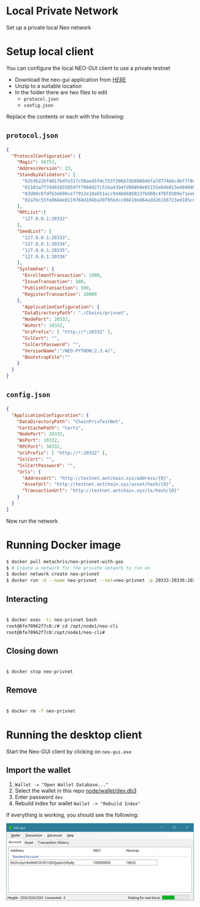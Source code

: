 # Local Private Network

Set up a private local Neo network


# Setup local client

You can configure the local NEO-GUI client to use a private testnet

- Download the neo-gui application from [HERE](https://github.com/neo-project/neo-gui/releases)
- Unzip to a suitable location
- In the folder there are two files to edit
  + ``protocol.json``
  + ``config.json``

Replace the contents or each with the following:

## ``protocol.json``

```json
{
  "ProtocolConfiguration": {
    "Magic": 56753,
    "AddressVersion": 23,
    "StandbyValidators": [
      "02b3622bf4017bdfe317c58aed5f4c753f206b7db896046fa7d774bbc4bf7f8dc2",
      "02103a7f7dd016558597f7960d27c516a4394fd968b9e65155eb4b013e4040406e",
      "03d90c07df63e690ce77912e10ab51acc944b66860237b608c4f8f8309e71ee699",
      "02a7bc55fe8684e0119768d104ba30795bdcc86619e864add26156723ed185cd62"
    ],
    "RPCList":[
      "127.0.0.1:20332"
    ],
    "SeedList": [
      "127.0.0.1:20333",
      "127.0.0.1:20334",
      "127.0.0.1:20335",
      "127.0.0.1:20336"
    ],
    "SystemFee": {
      "EnrollmentTransaction": 1000,
      "IssueTransaction": 500,
      "PublishTransaction": 500,
      "RegisterTransaction": 10000
    },
      "ApplicationConfiguration": {
      "DataDirectoryPath": "./Chains/privnet",
      "NodePort": 20332,
      "WsPort": 10332,
      "UriPrefix": [ "http://*:20332" ],
      "SslCert": "",
      "SslCertPassword": "",
      "VersionName":"/NEO-PYTHON:2.3.4/",
      "BootstrapFile":""
    }
  }
}

```

## ``config.json``

```json
{
  "ApplicationConfiguration": {
    "DataDirectoryPath": "ChainPrivTestNet",
    "CertCachePath": "Certs",
    "NodePort": 20332,
    "WsPort": 10332,
    "RPCPort": 30332,
    "UriPrefix": [ "http://*:20332" ],
    "SslCert": "",
    "SslCertPassword": "",
    "Urls": {
      "AddressUrl": "http://testnet.antchain.xyz/address/{0}",
      "AssetUrl": "http://testnet.antchain.xyz/asset/hash/{0}",
      "TransactionUrl": "http://testnet.antchain.xyz/tx/hash/{0}"
    }
  }
}
```

Now run the network


# Running Docker image

```bash
$ docker pull metachris/neo-privnet-with-gas
$ # Create a network for the private network to run on
$ docker network create neo-privnet
$ docker run -d --name neo-privnet --net=neo-privnet -p 20333-20336:20333-20336/tcp -p 30333-30336:30333-30336/tcp metachris/neo-privnet-with-gas
```

## Interacting

```bash

$ docker exec -ti neo-privnet bash
root@6fe70962f7c8:/# cd /opt/node1/neo-cli
root@6fe70962f7c8:/opt/node1/neo-cli#

```

## Closing down

```bash

$ docker stop neo-privnet

```

## Remove

```bash

$ docker rm -f neo-privnet

```

# Running the desktop client

Start the Neo-GUI client by clicking on ``neo-gui.exe``

## Import the wallet

1. ``Wallet -> "Open Wallet Database..."``
2. Select the wallet in this repo [node/wallet/dev.db3](node/wallet/dev.db3)
3. Enter password ``dev``
4. Rebuild index for wallet ``Wallet -> "Rebuild Index"``

If everything is working, you should see the following:

![Success!](../img/2017-12-06.png)